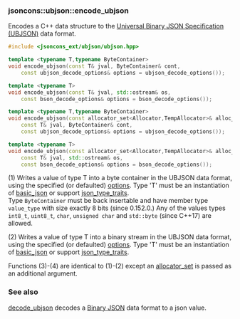 ### jsoncons::ubjson::encode_ubjson

Encodes a C++ data structure to the [Universal Binary JSON Specification (UBJSON)](http://ubjsonspec.org/) data format.

```cpp
#include <jsoncons_ext/ubjson/ubjson.hpp>

template <typename T,typename ByteContainer>
void encode_ubjson(const T& jval, ByteContainer& cont,
    const ubjson_decode_options& options = ubjson_decode_options());        (1) 

template <typename T>
void encode_ubjson(const T& jval, std::ostream& os,
    const bson_decode_options& options = bson_decode_options());            (2)

template <typename T,typename ByteContainer>
void encode_ubjson(const allocator_set<Allocator,TempAllocator>& alloc_set,
    const T& jval, ByteContainer& cont,
    const ubjson_decode_options& options = ubjson_decode_options());        (3) (since 0.171.0)

template <typename T>
void encode_ubjson(const allocator_set<Allocator,TempAllocator>& alloc_set,
    const T& jval, std::ostream& os,
    const bson_decode_options& options = bson_decode_options());            (4) (since 0.171.0)
```

(1) Writes a value of type T into a byte container in the UBJSON data format, using the specified (or defaulted) [options](ubjson_options.md).
Type 'T' must be an instantiation of [basic_json](../basic_json.md) 
or support [json_type_traits](../json_type_traits.md).  
Type `ByteContainer` must be back insertable and have member type `value_type` with size exactly 8 bits (since 0.152.0.)
Any of the values types `int8_t`, `uint8_t`, `char`, `unsigned char` and `std::byte` (since C++17) are allowed.

(2) Writes a value of type T into a binary stream in the UBJSON data format, using the specified (or defaulted) [options](ubjson_options.md). 
Type 'T' must be an instantiation of [basic_json](../basic_json.md) 
or support [json_type_traits](../json_type_traits.md).

Functions (3)-(4) are identical to (1)-(2) except an [allocator_set](../allocator_set.md) is passed as an additional argument.

### See also

[decode_ubjson](decode_ubjson) decodes a [Binary JSON](http://ubjsonspec.org/) data format to a json value.

